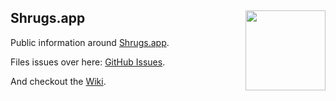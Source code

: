 <h2>
  Shrugs.app
  <img src="https://zeezide.de/img/marzipan/MikadoBS512.png"
       align="right" width="128" height="128" />
</h2>

Public information around
[Shrugs.app](https://shrugs.app).

Files issues over here: [GitHub Issues](https://github.com/ZeeZide/Shrugs/issues).

And checkout the [Wiki](https://github.com/ZeeZide/Shrugs/wiki).
